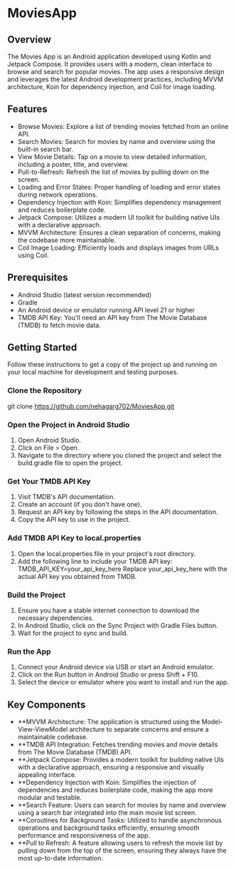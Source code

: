 # MoviesApp

## Overview
The Movies App is an Android application developed using Kotlin and Jetpack Compose. It provides users with a modern, clean interface to browse and search for popular movies. The app uses a responsive design and leverages the latest Android development practices, including MVVM architecture, Koin for dependency injection, and Coil for image loading.

## Features
- Browse Movies: Explore a list of trending movies fetched from an online API.
- Search Movies: Search for movies by name and overview using the built-in search bar.
- View Movie Details: Tap on a movie to view detailed information, including a poster, title, and overview.
- Pull-to-Refresh: Refresh the list of movies by pulling down on the screen.
- Loading and Error States: Proper handling of loading and error states during network operations.
- Dependency Injection with Koin: Simplifies dependency management and reduces boilerplate code.
- Jetpack Compose: Utilizes a modern UI toolkit for building native UIs with a declarative approach.
- MVVM Architecture: Ensures a clean separation of concerns, making the codebase more maintainable.
- Coil Image Loading: Efficiently loads and displays images from URLs using Coil.

## Prerequisites
- Android Studio (latest version recommended)
- Gradle
- An Android device or emulator running API level 21 or higher
- TMDB API Key: You'll need an API key from The Movie Database (TMDB) to fetch movie data.

## Getting Started
Follow these instructions to get a copy of the project up and running on your local machine for development and testing purposes.

### Clone the Repository
git clone https://github.com/nehagarg702/MoviesApp.git

### Open the Project in Android Studio
1. Open Android Studio.
2. Click on File > Open.
3. Navigate to the directory where you cloned the project and select the build.gradle file to open the project.

### Get Your TMDB API Key
1. Visit TMDB's API documentation.
2. Create an account (if you don't have one).
3. Request an API key by following the steps in the API documentation.
4. Copy the API key to use in the project.

### Add TMDB API Key to local.properties
1. Open the local.properties file in your project's root directory.
2. Add the following line to include your TMDB API key:
   TMDB_API_KEY=your_api_key_here
Replace your_api_key_here with the actual API key you obtained from TMDB.

### Build the Project
1. Ensure you have a stable internet connection to download the necessary dependencies.
2. In Android Studio, click on the Sync Project with Gradle Files button.
3. Wait for the project to sync and build.

### Run the App
1. Connect your Android device via USB or start an Android emulator.
2. Click on the Run button in Android Studio or press Shift + F10.
3. Select the device or emulator where you want to install and run the app.

## Key Components
- **MVVM Architecture: The application is structured using the Model-View-ViewModel architecture to separate concerns and ensure a maintainable codebase.
- **TMDB API Integration: Fetches trending movies and movie details from The Movie Database (TMDB) API.
- **Jetpack Compose: Provides a modern toolkit for building native UIs with a declarative approach, ensuring a responsive and visually appealing interface.
- **Dependency Injection with Koin: Simplifies the injection of dependencies and reduces boilerplate code, making the app more modular and testable.
- **Search Feature: Users can search for movies by name and overview using a search bar integrated into the main movie list screen.
- **Coroutines for Background Tasks: Utilized to handle asynchronous operations and background tasks efficiently, ensuring smooth performance and responsiveness of the app.
- **Pull to Refresh: A feature allowing users to refresh the movie list by pulling down from the top of the screen, ensuring they always have the most up-to-date information.
